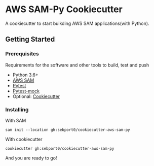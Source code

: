 # AWS SAM-Py Cookiecutter

A cookiecutter to start buikding AWS SAM applications(with Python).

## Getting Started

### Prerequisites

Requirements for the software and other tools to build, test and push 
- Python 3.6+
- [AWS SAM](https://aws.amazon.com/serverless/sam/)
- [Pytest](https://pypi.org/project/pytest-mock/)
- [Pytest-mock](https://pypi.org/project/pytest-mock/)
- Optional: [Cookiecutter](https://aws.amazon.com/serverless/sam/)

### Installing

With SAM

    sam init --location gh:sebport0/cookiecutter-aws-sam-py

With cookiecutter

    cookiecutter gh:sebport0/cookiecutter-aws-sam-py

And you are ready to go!
